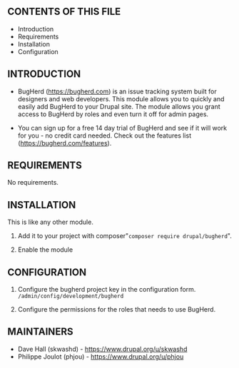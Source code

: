 
## CONTENTS OF THIS FILE

 * Introduction
 * Requirements
 * Installation
 * Configuration

## INTRODUCTION

- BugHerd (https://bugherd.com) is an issue tracking system built for designers
  and web developers. This module allows you to quickly and easily add BugHerd
  to your Drupal site. The module allows you grant access to BugHerd by roles and
  even turn it off for admin pages.

- You can sign up for a free 14 day trial of BugHerd and see if it will work for
  you - no credit card needed. Check out the features list
  (https://bugherd.com/features).

## REQUIREMENTS

No requirements.

## INSTALLATION

This is like any other module.
1. Add it to your project with composer"`composer require drupal/bugherd`".

2. Enable the module

## CONFIGURATION

1. Configure the bugherd project key in the configuration form.
`/admin/config/development/bugherd`

2. Configure the permissions for the roles that needs to use BugHerd.

## MAINTAINERS

- Dave Hall (skwashd) - https://www.drupal.org/u/skwashd
- Philippe Joulot (phjou) - https://www.drupal.org/u/phjou

